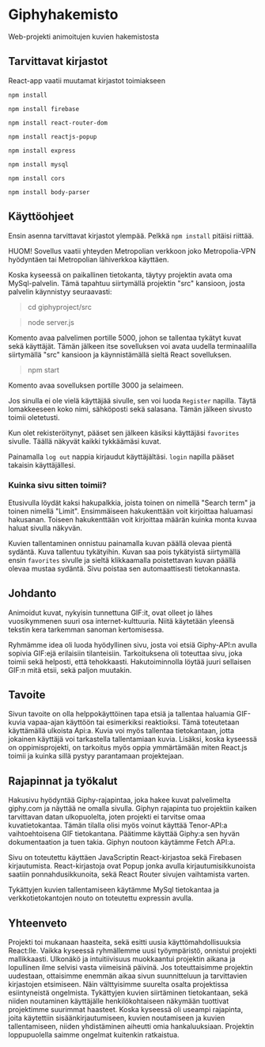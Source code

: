 # Giphyhakemisto
Web-projekti animoitujen kuvien hakemistosta

## Tarvittavat kirjastot
React-app vaatii muutamat kirjastot toimiakseen

``npm install``

``npm install firebase``

``npm install react-router-dom``

``npm install reactjs-popup``

``npm install express``

``npm install mysql``

``npm install cors``

``npm install body-parser``

## Käyttöohjeet
Ensin asenna tarvittavat kirjastot ylempää. Pelkkä `npm install` pitäisi riittää.

HUOM! Sovellus vaatii yhteyden Metropolian verkkoon joko Metropolia-VPN hyödyntäen tai Metropolian lähiverkkoa käyttäen.

Koska kyseessä on paikallinen tietokanta, täytyy projektin avata oma MySql-palvelin. Tämä tapahtuu siirtymällä projektin "src" kansioon, josta palvelin käynnistyy seuraavasti:

>cd giphyproject/src

>node server.js

Komento avaa palvelimen portille 5000, johon se tallentaa tykätyt kuvat sekä käyttäjät.
Tämän jälkeen itse sovelluksen voi avata uudella terminaalilla siirtymällä "src" kansioon ja käynnistämällä sieltä React sovelluksen.

>npm start

Komento avaa sovelluksen portille 3000 ja selaimeen.

Jos sinulla ei ole vielä käyttäjää sivulle, sen voi luoda `Register` napilla. Täytä lomakkeeseen koko nimi, sähköposti sekä salasana. Tämän jälkeen sivusto toimii oletetusti.

Kun olet rekisteröitynyt, pääset sen jälkeen käsiksi käyttäjäsi `favorites` sivulle. Täällä näkyvät kaikki tykkäämäsi kuvat.

Painamalla `log out` nappia kirjaudut käyttäjältäsi. `login` napilla pääset takaisin käyttäjällesi.

### Kuinka sivu sitten toimii?
Etusivulla löydät kaksi hakupalkkia, joista toinen on nimellä "Search term" ja toinen nimellä "Limit". Ensimmäiseen hakukenttään voit kirjoittaa haluamasi hakusanan. Toiseen hakukenttään voit kirjoittaa määrän kuinka monta kuvaa haluat sivulla näkyvän.

Kuvien tallentaminen onnistuu painamalla kuvan päällä olevaa pientä sydäntä. Kuva tallentuu tykätyihin. Kuvan saa pois tykätyistä siirtymällä ensin `favorites` sivulle ja sieltä klikkaamalla poistettavan kuvan päällä olevaa mustaa sydäntä. Sivu poistaa sen automaattisesti tietokannasta. 


## Johdanto
Animoidut kuvat, nykyisin tunnettuna GIF:it, ovat olleet jo lähes vuosikymmenen suuri osa internet-kulttuuria. Niitä käytetään yleensä tekstin kera tarkemman sanoman kertomisessa. 

Ryhmämme idea oli luoda hyödyllinen sivu, josta voi etsiä Giphy-API:n avulla sopivia GIF:ejä erilaisiin tilanteisiin. Tarkoituksena oli toteuttaa sivu, joka toimii sekä helposti, että tehokkaasti. Hakutoiminnolla löytää juuri sellaisen GIF:n mitä etsii, sekä paljon muutakin.

## Tavoite
Sivun tavoite on olla helppokäyttöinen tapa etsiä ja tallentaa haluamia GIF-kuvia vapaa-ajan käyttöön tai esimerkiksi reaktioiksi. Tämä toteutetaan käyttämällä ulkoista Api:a. Kuvia voi myös tallentaa tietokantaan, jotta jokainen käyttäjä voi tarkastella tallentamiaan kuvia. Lisäksi, koska kyseessä on oppimisprojekti, on tarkoitus myös oppia ymmärtämään miten React.js toimii ja kuinka sillä pystyy parantamaan projektejaan.

## Rajapinnat ja työkalut
Hakusivu hyödyntää Giphy-rajapintaa, joka hakee kuvat palvelimelta giphy.com ja näyttää ne omalla sivulla. Giphyn rajapinta tuo projektiin kaiken tarvittavan datan ulkopuolelta, joten projekti ei tarvitse omaa kuvatietokantaa. Tämän tilalla olisi myös voinut käyttää Tenor-API:a vaihtoehtoisena GIF tietokantana. Päätimme käyttää Giphy:a sen hyvän dokumentaation ja tuen takia. Giphyn noutoon käytämme Fetch API:a.

Sivu on toteutettu käyttäen JavaScriptin React-kirjastoa sekä Firebasen kirjautumista. React-kirjastoja ovat Popup jonka avulla kirjautumisikkunoista saatiin ponnahdusikkunoita, sekä React Router sivujen vaihtamista varten.

Tykättyjen kuvien tallentamiseen käytämme MySql tietokantaa ja verkkotietokantojen nouto on toteutettu expressin avulla.


## Yhteenveto
Projekti toi mukanaan haasteita, sekä esitti uusia käyttömahdollisuuksia React:lle. Vaikka kyseessä ryhmällemme uusi työympäristö, onnistui projekti mallikkaasti. Ulkonäkö ja intuitiivisuus muokkaantui projektin aikana ja lopullinen ilme selvisi vasta viimeisinä päivinä.
Jos toteuttaisimme projektin uudestaan, ottaisimme enemmän aikaa sivun suunnitteluun ja tarvittavien kirjastojen etsimiseen. Näin välttyisimme suurelta osalta projektissa esiintyneistä ongelmista.
Tykättyjen kuvien siirtäminen tietokantaan, sekä niiden noutaminen käyttäjälle henkilökohtaiseen näkymään tuottivat projektimme suurimmat haasteet. Koska kyseessä oli useampi rajapinta, joita käytettiin sisäänkirjautumiseen, kuvien noutamiseen ja kuvien tallentamiseen, niiden yhdistäminen aiheutti omia hankaluuksiaan. Projektin loppupuolella saimme ongelmat kuitenkin ratkaistua.
